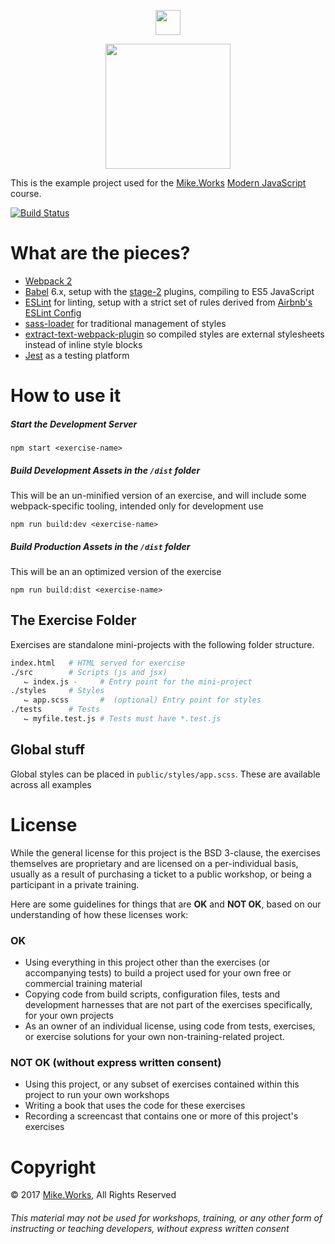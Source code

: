 <p align='center'>
  <a href="https://mike.works" target='_blank'>
    <img height=40 src='https://assets.mike.works/img/login_logo-33a9e523d451fb0d902f73d5452d4a0b.png' />
  </a> 
</p>
<p align='center'>
  <a href="https://mike.works/course/modern-javascript-437a5c3" target='_blank'>
    <img height=200 src='https://cloud.githubusercontent.com/assets/558005/25995673/c8d86ce6-3713-11e7-8a18-9c85bcf73fc9.png' />
  </a>
</p> 

This is the example project used for the [Mike.Works](https://mike.works) [Modern JavaScript](https://mike.works/course/modern-javascript-437a5c3) course.

[![Build Status](https://travis-ci.org/mike-north/modern-javascript.svg?branch=solutions)](https://travis-ci.org/mike-north/modern-javascript)

# What are the pieces?

* [Webpack 2](https://webpack.js.org)
* [Babel](http://babeljs.io/) 6.x, setup with the [stage-2](https://github.com/babel/babel/tree/7.0/packages/babel-preset-stage-2) plugins, compiling to ES5 JavaScript
* [ESLint](https://github.com/eslint/eslint) for linting, setup with a strict set of rules derived from [Airbnb's ESLint Config](https://www.npmjs.com/package/eslint-config-airbnb)
* [sass-loader](https://github.com/webpack-contrib/sass-loader) for traditional management of styles
* [extract-text-webpack-plugin](https://github.com/webpack-contrib/extract-text-webpack-plugin) so compiled styles are external stylesheets instead of inline style blocks
* [Jest](http://facebook.github.io/jest/) as a testing platform

# How to use it

##### Start the Development Server
`npm start <exercise-name>`

##### Build Development Assets in the `/dist` folder
This will be an un-minified version of an exercise, and will include some webpack-specific tooling, intended only for development use

`npm run build:dev <exercise-name>`

##### Build Production Assets in the `/dist` folder
This will be an an optimized version of the exercise

`npm run build:dist <exercise-name>`

## The Exercise Folder
Exercises are standalone mini-projects with the following folder structure.
```sh
index.html   # HTML served for exercise
./src        # Scripts (js and jsx)
   ⌙ index.js -     # Entry point for the mini-project
./styles     # Styles
   ⌙ app.scss       #  (optional) Entry point for styles
./tests      # Tests
   ⌙ myfile.test.js # Tests must have *.test.js
```

## Global stuff
Global styles can be placed in `public/styles/app.scss`. These are available across all examples

# License
While the general license for this project is the BSD 3-clause, the exercises
themselves are proprietary and are licensed on a per-individual basis, usually
as a result of purchasing a ticket to a public workshop, or being a participant
in a private training.

Here are some guidelines for things that are **OK** and **NOT OK**, based on our
understanding of how these licenses work:

### OK
* Using everything in this project other than the exercises (or accompanying tests) 
to build a project used for your own free or commercial training material
* Copying code from build scripts, configuration files, tests and development 
harnesses that are not part of the exercises specifically, for your own projects
* As an owner of an individual license, using code from tests, exercises, or
exercise solutions for your own non-training-related project.

### NOT OK (without express written consent)
* Using this project, or any subset of 
exercises contained within this project to run your own workshops
* Writing a book that uses the code for these exercises
* Recording a screencast that contains one or more of this project's exercises 


# Copyright

&copy; 2017 [Mike.Works](https://mike.works), All Rights Reserved

###### This material may not be used for workshops, training, or any other form of instructing or teaching developers, without express written consent

